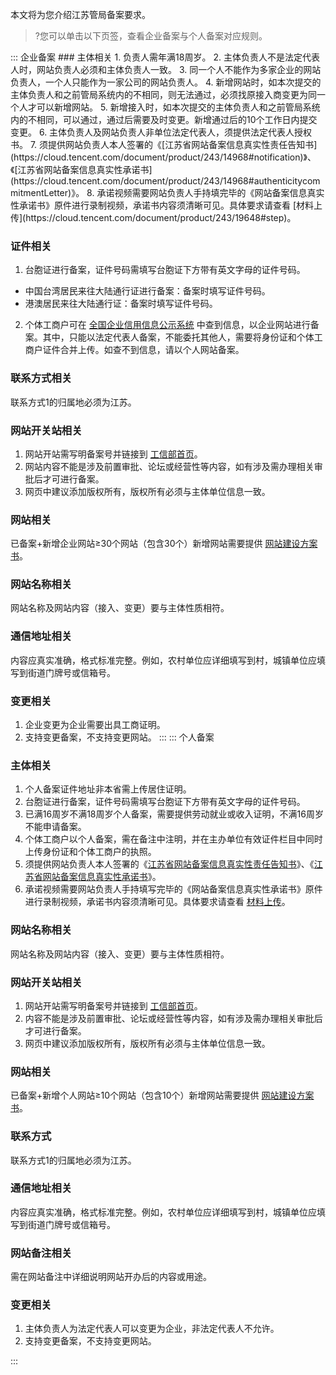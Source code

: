 本文将为您介绍江苏管局备案要求。
>?您可以单击以下页签，查看企业备案与个人备案对应规则。

<dx-tabs>
::: 企业备案
### 主体相关
1. 负责人需年满18周岁。
2. 主体负责人不是法定代表人时，网站负责人必须和主体负责人一致。
3. 同一个人不能作为多家企业的网站负责人，一个人只能作为一家公司的网站负责人。
4. 新增网站时，如本次提交的主体负责人和之前管局系统内的不相同，则无法通过，必须找原接入商变更为同一个人才可以新增网站。
5. 新增接入时，如本次提交的主体负责人和之前管局系统内的不相同，可以通过，通过后需要及时变更。新增通过后的10个工作日内提交变更。
6. 主体负责人及网站负责人非单位法定代表人，须提供法定代表人授权书。
7. 须提供网站负责人本人签署的《[江苏省网站备案信息真实性责任告知书](https://cloud.tencent.com/document/product/243/14968#notification)》、《[江苏省网站备案信息真实性承诺书](https://cloud.tencent.com/document/product/243/14968#authenticitycommitmentLetter)》。
8. 承诺视频需要网站负责人手持填完毕的《网站备案信息真实性承诺书》原件进行录制视频，承诺书内容须清晰可见。具体要求请查看 [材料上传](https://cloud.tencent.com/document/product/243/19648#step)。


### 证件相关
1. 台胞证进行备案，证件号码需填写台胞证下方带有英文字母的证件号码。
 - 中国台湾居民来往大陆通行证进行备案：备案时填写证件号码。
 - 港澳居民来往大陆通行证：备案时填写证件号码。
2. 个体工商户可在 [全国企业信用信息公示系统](http://js.gsxt.gov.cn/) 中查到信息，以企业网站进行备案。其中，只能以法定代表人备案，不能委托其他人，需要将身份证和个体工商户证件合并上传。如查不到信息，请以个人网站备案。


### 联系方式相关
联系方式1的归属地必须为江苏。

### 网站开关站相关
1. 网站开站需写明备案号并链接到 [工信部首页](https://beian.miit.gov.cn/)。
2. 网站内容不能是涉及前置审批、论坛或经营性等内容，如有涉及需办理相关审批后才可进行备案。
3. 网页中建议添加版权所有，版权所有必须与主体单位信息一致。

### 网站相关
已备案+新增企业网站≥30个网站（包含30个）新增网站需要提供 [网站建设方案书](https://cloud.tencent.com/document/product/243/14968#book5)。

### 网站名称相关
网站名称及网站内容（接入、变更）要与主体性质相符。

### 通信地址相关
内容应真实准确，格式标准完整。例如，农村单位应详细填写到村，城镇单位应填写到街道门牌号或信箱号。

### 变更相关
1. 企业变更为企业需要出具工商证明。
2. 支持变更备案，不支持变更网站。
:::
::: 个人备案
### 主体相关
1. 个人备案证件地址非本省需上传居住证明。
2. 台胞证进行备案，证件号码需填写台胞证下方带有英文字母的证件号码。
3. 已满16周岁不满18周岁个人备案，需要提供劳动就业或收入证明，不满16周岁不能申请备案。
4. 个体工商户以个人备案，需在备注中注明，并在主办单位有效证件栏目中同时上传身份证和个体工商户的执照。
5. 须提供网站负责人本人签署的《[江苏省网站备案信息真实性责任告知书](https://cloud.tencent.com/document/product/243/14968#notification)》、《[江苏省网站备案信息真实性承诺书](https://cloud.tencent.com/document/product/243/14968#authenticitycommitmentLetter)》。
6. 承诺视频需要网站负责人手持填写完毕的《网站备案信息真实性承诺书》原件进行录制视频，承诺书内容须清晰可见。具体要求请查看 [材料上传](https://cloud.tencent.com/document/product/243/19648#step)。


### 网站名称相关
网站名称及网站内容（接入、变更）要与主体性质相符。

### 网站开关站相关
1. 网站开站需写明备案号并链接到 [工信部首页](https://beian.miit.gov.cn/)。
2. 内容不能是涉及前置审批、论坛或经营性等内容，如有涉及需办理相关审批后才可进行备案。
3. 网页中建议添加版权所有，版权所有必须与主体单位信息一致。

### 网站相关
已备案+新增个人网站≥10个网站（包含10个）新增网站需要提供 [网站建设方案书](https://cloud.tencent.com/document/product/243/14968#book5)。


### 联系方式
联系方式1的归属地必须为江苏。

### 通信地址相关
内容应真实准确，格式标准完整。例如，农村单位应详细填写到村，城镇单位应填写到街道门牌号或信箱号。

### 网站备注相关
需在网站备注中详细说明网站开办后的内容或用途。

### 变更相关
1. 主体负责人为法定代表人可以变更为企业，非法定代表人不允许。
2. 支持变更备案，不支持变更网站。


:::
</dx-tabs>
